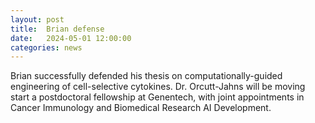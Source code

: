 ```yaml
---
layout: post
title:  Brian defense
date:   2024-05-01 12:00:00
categories: news
---
```

Brian successfully defended his thesis on computationally-guided engineering of cell-selective cytokines. Dr. Orcutt-Jahns will be moving start a postdoctoral fellowship at Genentech, with joint appointments in Cancer Immunology and Biomedical Research AI Development.